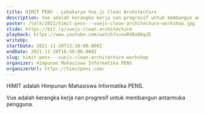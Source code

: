 ```yaml
---
title: HIMIT PENS - Lokakarya Vue.js Clean Architecture
description: Vue adalah kerangka kerja nan progresif untuk membangun antarmuka pengguna.
poster: /talk/2021/himit-pens---vuejs-clean-architecture-workshop.jpg
slide: https://bit.ly/vuejs-clean-architecture
playback: https://www.youtube.com/watch?v=noR4OaOAqJE
writeUp: 
startDate: 2021-11-20T13:30:00.000Z
endDate: 2021-11-20T16:50:00.000Z
slug: himit-pens---vuejs-clean-architecture-workshop
organizer: Himpunan Mahasiswa Informatika PENS
organizerUrl: https://himitpens.com/
---
```


HIMIT adalah Himpunan Mahasiswa Informatika PENS.

Vue adalah kerangka kerja nan progresif untuk membangun antarmuka pengguna.
